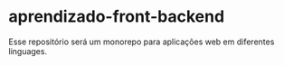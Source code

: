 # aprendizado-front-backend
Esse repositório será um monorepo para aplicações web em diferentes linguages.
